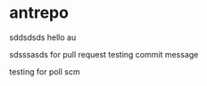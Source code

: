 # antrepo

sddsdsds
hello au

sdsssasds
for pull request
testing commit message


testing for poll scm
